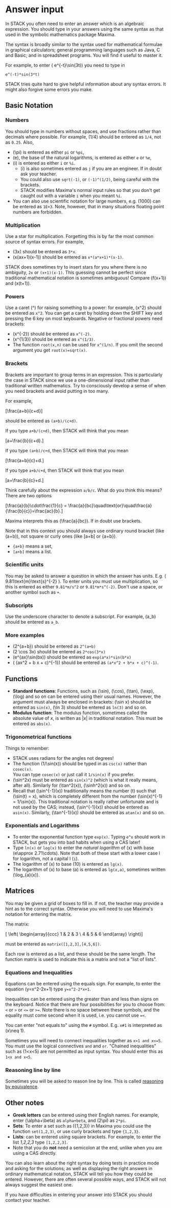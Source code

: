 # Answer input

In STACK you often need to enter an answer which is an algebraic expression.
You should type in your answers using the same syntax as that used in the
symbolic mathematics package Maxima.

The syntax is broadly similar to the syntax used for
mathematical formulae in graphical calculators; general programming languages such as
Java, C and Basic; and in spreadsheet programs. You will find it useful to master it.

For example, to enter \( e^{-t}\sin(3t)\) you need to type in

    e^(-t)*sin(3*t)

STACK tries quite hard to give helpful information about any syntax errors.
It might also forgive some errors you make.

## Basic Notation  ##

### Numbers  ###

You should type in numbers without spaces, and use fractions rather than decimals where possible.
For example, \(1/4\) should be entered as `1/4`, not as `0.25`. Also,

* \(\pi\) is entered as either `pi` or `%pi`,
* \(e\), the base of the natural logarithms, is entered as either `e` or `%e`,
* \(i\) is entered as either `i` or `%i`.
  * \(i\) is also sometimes entered as `j` if you are an engineer. If in doubt ask your teacher.
  * You could also use `sqrt(-1)`, or `(-1)^(1/2)`, being careful with the brackets.
  * STACK modifies Maxima's normal input rules so that you don't get caught out with a variable `i` when you meant `%i`.
* You can also use scientific notation for large numbers, e.g. \(1000\) can be entered as `1E+3`.
  Note, however, that in many situations floating point numbers are forbidden.

### Multiplication  ###

Use a star for multiplication. Forgetting this is by far the most common source of syntax errors.
For example,

* \(3x\) should be entered as `3*x`.
* \(x(ax+1)(x-1)\) should be entered as `x*(a*x+1)*(x-1)`.

STACK does sometimes try to insert stars for you where there is no ambiguity, `2x` or `(x+1)(x-1)`.
This guessing cannot be perfect since traditional mathematical notation is sometimes ambiguous!
Compare \(f(x+1)\) and \(x(t+1)\).

### Powers  ###

Use a caret (^) for raising something to a power: for example, \(x^2\) should be entered as `x^2`.
You can get a caret by holding down the SHIFT key and pressing the 6 key on most keyboards.
Negative or fractional powers need brackets:

* \(x^{-2}\) should be entered as `x^(-2)`.
* \(x^{1/3}\) should be entered as `x^(1/3)`.
* The function `root(x,n)` can be used for `x^(1/n)`.  If you omit the second argument you get `root(x)=sqrt(x)`.

### Brackets  ###

Brackets are important to group terms in an expression.
This is particularly the case in STACK since we use a one-dimensional input rather than
traditional written mathematics. Try to consciously develop a sense of when you need brackets
and avoid putting in too many.

For example,

\[\frac{a+b}{c+d}\]

should be entered as `(a+b)/(c+d)`.

If you type `a+b/(c+d)`, then STACK will think that you mean

\[a+\frac{b}{c+d}.\]

If you type `(a+b)/c+d`, then STACK will think that you mean

\[\frac{a+b}{c}+d.\]

If you type `a+b/c+d`, then STACK will think that you mean

\[a+\frac{b}{c}+d.\]

Think carefully about the expression `a/b/c`.  What do you think this means?  There are two options

\[\frac{a}{b}\cdot\frac{1}{c} = \frac{a}{bc}\quad\text{or}\quad\frac{a}{\frac{b}{c}}=\frac{ac}{b}.\]

Maxima interprets this as \(\frac{a}{bc}\).  If in doubt use brackets.

Note that in this context you should always use ordinary round bracket (like (a+b)), not square or curly ones (like [a+b] or {a+b}).

* `{a+b}` means a set,
* `[a+b]` means a list.

### Scientific units  ###

You may be asked to answer a question in which the answer has units.  E.g. \( 9.81\text{m}\text{s}^{-2} \).  To enter units you must use multiplication, so this is entered as either `9.81*m/s^2` or `9.81*m*s^(-2)`.  Don't use a space, or another symbol such as `+`.

### Subscripts  ###

Use the underscore character to denote a subscript.  For example, \(a_b\) should be entered as `a_b`.

### More examples  ###

* \(2^{a+b}\) should be entered as `2^(a+b)`
* \(2 \cos 3x\) should be entered as `2*cos(3*x)`
* \(e^{ax}\sin(bx)\) should be entered as `exp(a*x)*sin(b*x)`
* \( (ax^2 + b x + c)^{-1}\) should be entered as `(a*x^2 + b*x + c)^(-1)`.

## Functions  ##

* **Standard functions**: Functions, such as \(\sin\), \(\cos\), \(\tan\), \(\exp\), \(\log\) and so on
  can be entered using their usual names. However, the argument must always be enclosed in brackets:
  \(\sin x\) should be entered as `sin(x)`, \(\ln 3\) should be entered as `ln(3)` and so on.
* **Modulus function**: The modulus function, sometimes called the absolute value of _x_,
  is written as |_x_| in traditional notation. This must be entered as `abs(x)`.

### Trigonometrical functions  ###

Things to remember:

* STACK uses radians for the angles not degrees!
* The function \(1/\sin(x)\) should be typed in as `csc(x)` rather than `cosec(x)`.  
  You can type `cosec(x)` or just call it `1/sin(x)` if you prefer.
* \(\sin^2x\) must be entered as `sin(x)^2` (which is what it really means, after all).
  Similarly for \(\tan^2(x)\), \(\sinh^2(x)\) and so on.
* Recall that \(\sin^{-1}(x)\) traditionally means the number \(t\) such that \(\sin(t) = x\),
  which is completely different from the number \(\sin(x)^{-1} = 1/\sin(x)\).
  This traditional notation is really rather unfortunate and is not used by the CAS; instead,
  \(\sin^{-1}(x)\) should be entered as `asin(x)`. Similarly, \(\tan^{-1}(x)\) should be entered as `atan(x)` and so on.

### Exponentials and Logarithms ###

* To enter the exponential function type `exp(x)`. Typing `e^x` should work in STACK, but gets you into bad habits when using a CAS later!
* Type `ln(x)` or `log(x)` to enter the _natural logarithm_ of \(x\) with base \(e\approx 2.71\cdots\). Note that both of these start with a lower case l for logarithm, not a capital I (`i`).
* The logarithm of \(x\) to base \(10\) is entered as `lg(x)`.
* The logarithm of \(x\) to base \(a\) is entered as `lg(x,a)`, sometimes written \(\log_{a}(x)\).

## Matrices  ##

You may be given a grid of boxes to fill in. If not, the teacher may provide a hint as to the correct syntax.
Otherwise you will need to use Maxima's notation for entering the matrix.

The matrix:

\[ \left( \begin{array}{ccc} 1 & 2 & 3 \\ 4 & 5 & 6 \end{array} \right)\]

must be entered as `matrix([1,2,3],[4,5,6])`.

Each row is entered as a list, and these should be the same length.
The function matrix is used to indicate this is a matrix and not a "list of lists".

### Equations and Inequalities ###

Equations can be entered using the equals sign. For example, to enter the equation \(y=x^2-2x+1\) type `y=x^2-2*x+1`.

Inequalities can be entered using the greater than and less than signs on the keyboard.
Notice that there are four possibilities for you to choose from: `<` or `>` or `<=` or `>=`.
Note there is no space between these symbols, and the equality must come second when it is used, i.e. you cannot use `=<`.

You can enter "not equals to" using the `#` symbol.  E.g. `x#1` is interpreted as \(x\neq 1\).

Sometimes you will need to connect inequalities together as `x>1 and x<=5`.  You must use the logical connectives `and` and `or`.  "Chained inequalities" such as \(1<x<5\) are not permitted as input syntax.  You should enter this as `1<x and x<5`.

### Reasoning line by line ###

Sometimes you will be asked to reason line by line.  This is called [reasoning by equivalence](Equivalence_reasoning.md).

## Other notes  ##

* **Greek letters** can be entered using their English names. For example, enter \(\alpha+\beta\) as `alpha+beta`, and \(2\pi\) as `2*pi`.
* **Sets**: To enter a set such as \(\{1,2,3\}\) in Maxima you could use the function `set(1,2,3)`, or use curly brackets and type `{1,2,3}`.
* **Lists**: can be entered using square brackets. For example, to enter the list _1,2,2,3_ type `[1,2,2,3]`.
* Note that you do **not** need a semicolon at the end, unlike when you are using a CAS directly.

You can also learn about the right syntax by doing tests in practice mode and asking for the solutions;
as well as displaying the right answers in ordinary mathematical notation, STACK will tell you how they
could be entered. However, there are often several possible ways, and STACK will not always suggest the
easiest one.

If you have difficulties in entering your answer into STACK you should contact your teacher.
